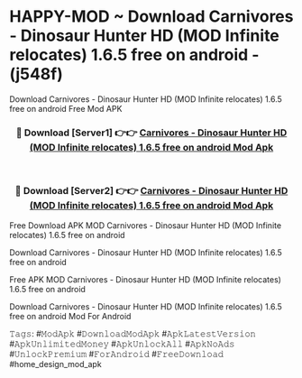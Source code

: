 # HAPPY-MOD ~ Download Carnivores - Dinosaur Hunter HD (MOD Infinite relocates) 1.6.5 free on android - (j548f)
Download Carnivores - Dinosaur Hunter HD (MOD Infinite relocates) 1.6.5 free on android Free Mod APK

<div align="center">
<h3>🔴 Download [Server1] 👉👉 <a href="https://apk-comot.site?title=Carnivores_-_Dinosaur_Hunter_HD_(MOD_Infinite_relocates)_1.6.5_free_on_android">Carnivores - Dinosaur Hunter HD (MOD Infinite relocates) 1.6.5 free on android Mod Apk</a></h3><br>

<h3>🔴 Download [Server2] 👉👉 <a href="https://apk-comot.site?title=Carnivores_-_Dinosaur_Hunter_HD_(MOD_Infinite_relocates)_1.6.5_free_on_android">Carnivores - Dinosaur Hunter HD (MOD Infinite relocates) 1.6.5 free on android Mod Apk</a></h3>
</div>


Free Download APK MOD Carnivores - Dinosaur Hunter HD (MOD Infinite relocates) 1.6.5 free on android

Download Carnivores - Dinosaur Hunter HD (MOD Infinite relocates) 1.6.5 free on android 

Free APK MOD Carnivores - Dinosaur Hunter HD (MOD Infinite relocates) 1.6.5 free on android 

Download Carnivores - Dinosaur Hunter HD (MOD Infinite relocates) 1.6.5 free on android Mod For Android

𝚃𝚊𝚐𝚜: #𝙼𝚘𝚍𝙰𝚙𝚔 #𝙳𝚘𝚠𝚗𝚕𝚘𝚊𝚍𝙼𝚘𝚍𝙰𝚙𝚔 #𝙰𝚙𝚔𝙻𝚊𝚝𝚎𝚜𝚝𝚅𝚎𝚛𝚜𝚒𝚘𝚗 #𝙰𝚙𝚔𝚄𝚗𝚕𝚒𝚖𝚒𝚝𝚎𝚍𝙼𝚘𝚗𝚎𝚢 #𝙰𝚙𝚔𝚄𝚗𝚕𝚘𝚌𝚔𝙰𝚕𝚕 #𝙰𝚙𝚔𝙽𝚘𝙰𝚍𝚜 #𝚄𝚗𝚕𝚘𝚌𝚔𝙿𝚛𝚎𝚖𝚒𝚞𝚖 #𝙵𝚘𝚛𝙰𝚗𝚍𝚛𝚘𝚒𝚍 #𝙵𝚛𝚎𝚎𝙳𝚘𝚠𝚗𝚕𝚘𝚊𝚍 #home_design_mod_apk